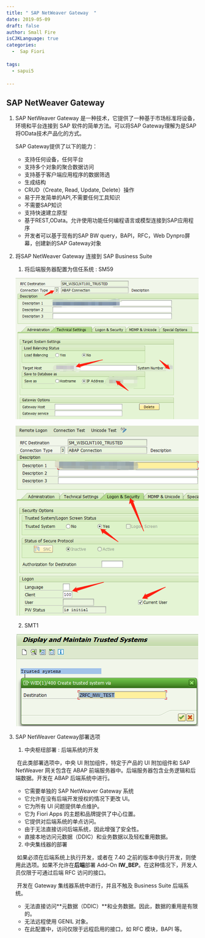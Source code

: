 ```yaml
---
title: " SAP NetWeaver Gateway  "
date: 2019-05-09
draft: false
author: Small Fire
isCJKLanguage: true
categories: 
  -  Sap Fiori

tags: 
  - sapui5

---
```


## SAP NetWeaver Gateway

1. SAP NetWeaver Gateway 是一种技术，它提供了一种基于市场标准将设备，环境和平台连接到 SAP 软件的简单方法。可以将SAP Gateway理解为是SAP将OData技术产品化的方式。

   SAP Gateway提供了以下的能力：

   - 支持任何设备，任何平台
   - 支持多个对象的聚合数据访问
   - 支持基于客户端应用程序的数据筛选
   - 生成结构
   - CRUD（Create, Read, Update, Delete）操作
   - 易于开发简单的API,不需要任何工具知识
   - 不需要SAP知识
   - 支持快速建立原型
   - 基于REST,OData。允许使用功能任何编程语言或模型连接到SAP应用程序
   - 开发者可以基于现有的SAP BW query，BAPI，RFC，Web Dynpro屏幕，创建新的SAP Gateway对象

2. 将SAP NetWeaver Gateway 连接到 SAP Business Suite

   1) 将后端服务器配置为信任系统 : SM59

   ![1559703243928](/images/SAPUI5/1559703243928.png)

     ![1559712968906](/images/SAPUI5/1559712968906.png)    

   2) SMT1

     ![1559713194355](/images/SAPUI5/1559713194355.png)

3. SAP NetWeaver Gateway部署选项

   1) 中央枢纽部署 : 后端系统的开发

   ​	在此类部署选项中，中央 UI 附加组件，特定于产品的 UI 附加组件和 SAP NetWeaver 网关包含在 ABAP 前端服务器中。后端服务器包含业务逻辑和后端数据。开发在 ABAP 后端系统中进行。

   - 它需要单独的 SAP NetWeaver Gateway 系统
   - 它允许在没有后端开发授权的情况下更改 UI。
   - 它为所有 UI 问题提供单点维护。
   - 它为 Fiori Apps 的主题和品牌提供了中心位置。
   - 它提供对后端系统的单点访问。
   - 由于无法直接访问后端系统，因此增强了安全性。
   - 直接本地访问元数据（DDIC）和业务数据以及轻松重用数据。

   2) 中央集线器的部署

   ​	如果必须在后端系统上执行开发，或者在 7.40 之前的版本中执行开发，则使用此选项。如果不允许在**后端**部署 Add-On **IW_BEP**。在这种情况下，开发人员仅限于可通过后端 RFC 访问的接口。

   ​	开发在 Gateway 集线器系统中进行，并且不触及 Business Suite 后端系统。

   - 无法直接访问**元数据（DDIC）**和业务数据。因此，数据的重用是有限的。
   - 无法远程使用 GENIL 对象。
   - 在此配置中，访问仅限于远程启用的接口，如 RFC 模块，BAPI 等。